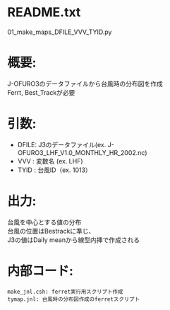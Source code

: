 # README.txt 

01_make_maps_DFILE_VVV_TYID.py   

# 概要:  
  J-OFURO3のデータファイルから台風時の分布図を作成  
  Ferrt, Best_Trackが必要  

# 引数:   
- DFILE: J3のデータファイル(ex. J-OFURO3_LHF_V1.0_MONTHLY_HR_2002.nc)  
- VVV  : 変数名 (ex. LHF)  
- TYID : 台風ID（ex. 1013）  
  
# 出力:   
  台風を中心とする値の分布  
  台風の位置はBestrackに準じ、  
  J3の値はDaily meanから線型内挿で作成される  
  
# 内部コード:   
	make_jnl.csh: ferret実行用スクリプト作成  
	tymap.jnl: 台風時の分布図作成のferretスクリプト  

